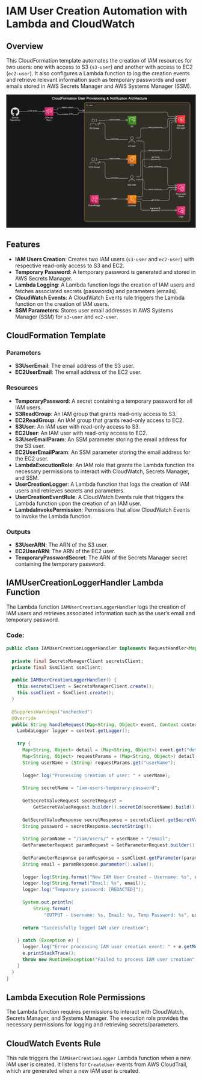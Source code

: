 # IAM User Creation Automation with Lambda and CloudWatch

## Overview


This CloudFormation template automates the creation of IAM resources for two users: one with access to S3 (`s3-user`) and another with access to EC2 (`ec2-user`). It also configures a Lambda function to log the creation events and retrieve relevant information such as temporary passwords and user emails stored in AWS Secrets Manager and AWS Systems Manager (SSM).

![aws iam lab](./docs/aws-iam.png)

## Features

- **IAM Users Creation**: Creates two IAM users (`s3-user` and `ec2-user`) with respective read-only access to S3 and EC2.
- **Temporary Password**: A temporary password is generated and stored in AWS Secrets Manager.
- **Lambda Logging**: A Lambda function logs the creation of IAM users and fetches associated secrets (passwords) and parameters (emails).
- **CloudWatch Events**: A CloudWatch Events rule triggers the Lambda function on the creation of IAM users.
- **SSM Parameters**: Stores user email addresses in AWS Systems Manager (SSM) for `s3-user` and `ec2-user`.

## CloudFormation Template

### Parameters

- **S3UserEmail**: The email address of the S3 user.
- **EC2UserEmail**: The email address of the EC2 user.

### Resources

- **TemporaryPassword**: A secret containing a temporary password for all IAM users.
- **S3ReadGroup**: An IAM group that grants read-only access to S3.
- **EC2ReadGroup**: An IAM group that grants read-only access to EC2.
- **S3User**: An IAM user with read-only access to S3.
- **EC2User**: An IAM user with read-only access to EC2.
- **S3UserEmailParam**: An SSM parameter storing the email address for the S3 user.
- **EC2UserEmailParam**: An SSM parameter storing the email address for the EC2 user.
- **LambdaExecutionRole**: An IAM role that grants the Lambda function the necessary permissions to interact with CloudWatch, Secrets Manager, and SSM.
- **UserCreationLogger**: A Lambda function that logs the creation of IAM users and retrieves secrets and parameters.
- **UserCreationEventRule**: A CloudWatch Events rule that triggers the Lambda function upon the creation of an IAM user.
- **LambdaInvokePermission**: Permissions that allow CloudWatch Events to invoke the Lambda function.

### Outputs

- **S3UserARN**: The ARN of the S3 user.
- **EC2UserARN**: The ARN of the EC2 user.
- **TemporaryPasswordSecret**: The ARN of the Secrets Manager secret containing the temporary password.

## IAMUserCreationLoggerHandler Lambda Function

The Lambda function `IAMUserCreationLoggerHandler` logs the creation of IAM users and retrieves associated information such as the user’s email and temporary password.

### Code:

```java
public class IAMUserCreationLoggerHandler implements RequestHandler<Map<String, Object>, String> {

  private final SecretsManagerClient secretsClient;
  private final SsmClient ssmClient;

  public IAMUserCreationLoggerHandler() {
    this.secretsClient = SecretsManagerClient.create();
    this.ssmClient = SsmClient.create();
  }

  @SuppressWarnings("unchecked")
  @Override
  public String handleRequest(Map<String, Object> event, Context context) {
    LambdaLogger logger = context.getLogger();

    try {
      Map<String, Object> detail = (Map<String, Object>) event.get("detail");
      Map<String, Object> requestParams = (Map<String, Object>) detail.get("requestParameters");
      String userName = (String) requestParams.get("userName");

      logger.log("Processing creation of user: " + userName);

      String secretName = "iam-users-temporary-password";

      GetSecretValueRequest secretRequest =
          GetSecretValueRequest.builder().secretId(secretName).build();

      GetSecretValueResponse secretResponse = secretsClient.getSecretValue(secretRequest);
      String password = secretResponse.secretString();

      String paramName = "/iam/users/" + userName + "/email";
      GetParameterRequest paramRequest = GetParameterRequest.builder().name(paramName).build();

      GetParameterResponse paramResponse = ssmClient.getParameter(paramRequest);
      String email = paramResponse.parameter().value();

      logger.log(String.format("New IAM User Created - Username: %s", userName));
      logger.log(String.format("Email: %s", email));
      logger.log("Temporary password: [REDACTED]");

      System.out.println(
          String.format(
              "OUTPUT - Username: %s, Email: %s, Temp Password: %s", userName, email, password));

      return "Successfully logged IAM user creation";

    } catch (Exception e) {
      logger.log("Error processing IAM user creation event: " + e.getMessage());
      e.printStackTrace();
      throw new RuntimeException("Failed to process IAM user creation", e);
    }
  }
}
```

## Lambda Execution Role Permissions

The Lambda function requires permissions to interact with CloudWatch, Secrets Manager, and Systems Manager. The execution role provides the necessary permissions for logging and retrieving secrets/parameters.

## CloudWatch Events Rule

This rule triggers the `IAMUserCreationLogger` Lambda function when a new IAM user is created. It listens for `CreateUser` events from AWS CloudTrail, which are generated when a new IAM user is created.


